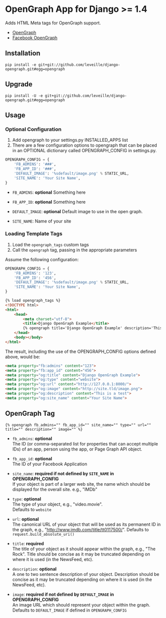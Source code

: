 # OpenGraph App for Django >= 1.4

Adds HTML Meta tags for OpenGraph support.

* [OpenGraph](http://ogp.me/)
* [Facebook OpenGraph](https://developers.facebook.com/docs/opengraph/property-types/)
    
## Installation

```
pip install -e git+git://github.com/leveille/django-opengraph.git#egg=opengraph
```

## Upgrade

```
pip install -U -e git+git://github.com/leveille/django-opengraph.git#egg=opengraph
```

## Usage

### Optional Configuration

1. Add opengraph to your settings.py INSTALLED_APPS list
2. There are a few configuration options to opengraph that can be placed in an OPTIONAL dictionary called OPENGRAPH_CONFIG in settings.py.

```python
OPENGRAPH_CONFIG = {
    'FB_ADMINS': '###',
    'FB_APP_ID': '###',
    'DEFAULT_IMAGE': '%sdefault/image.png' % STATIC_URL,
    'SITE_NAME': 'Your Site Name',
}
```

* `FB_ADMINS`: __optional__
  Something here

* `FB_APP_ID`: __optional__
  Something here

* `DEFAULT_IMAGE`: __optional__
  Default image to use in the open graph.

* `SITE_NAME`:
  Name of your site

### Loading Template Tags

1. Load the `opengraph_tags` custom tags
2. Call the `opengraph` tag, passing in the appropriate parameters

Assume the following configuration:

```python
OPENGRAPH_CONFIG = {
    'FB_ADMINS': '123',
    'FB_APP_ID': '456',
    'DEFAULT_IMAGE': '%sdefault/image.png' % STATIC_URL,
    'SITE_NAME': 'Your Site Name',
}
```

```html
{% load opengraph_tags %}
<!DOCTYPE html>
<html>
    <head>
        <meta charset="utf-8">
        <title>Django OpenGraph Example</title>
        {% opengraph title='Django OpenGraph Example' description='This is a test' image="http://site.tld/image.png" %}
    </head>
    <body></body>
</html>
```

The result, including the use of the OPENGRAPH_CONFIG options defined above, would be:

```html
<meta property="fb:admins" content="123">
<meta property="fb:app_id" content="456">
<meta property="og:title" content="Django OpenGraph Example">
<meta property="og:type" content="website">
<meta property="og:url" content="http://127.0.0.1:8000/">
<meta property="og:image" content="http://site.tld/image.png">
<meta property="og:description" content="This is a test">
<meta property="og:site_name" content="Your Site Name">
```

## OpenGraph Tag

```
{% opengraph fb_admins="" fb_app_id="" site_name="" type="" url="" title="" description="" image="" %}
```

* `fb_admins`: __optional__  
  The ID (or comma-separated list for properties that can accept multiple IDs) of an app, person using the app, or Page Graph API object.

* `fb_app_id`: __optional__  
  The ID of your Facebook Application

* `site_name`: __required if not defined by `SITE_NAME` in OPENGRAPH_CONFIG__  
  If your object is part of a larger web site, the name which should be displayed for the overall site. e.g., "IMDb"

* `type`: __optional__  
  The type of your object, e.g., "video.movie".  
  Defaults to `website`

* `url`: __optional__  
  The canonical URL of your object that will be used as its permanent ID in the graph, e.g., "http://www.imdb.com/title/tt0117500/".
  Defaults to `request.build_absolute_uri()`

* `title`: __required__  
  The title of your object as it should appear within the graph, e.g., "The Rock".  Title should be concise as it may be truncated depending on where it is used (in the NewsFeed, etc).

* `description`: __optional__  
  A one to two sentence description of your object.  Description should be concise as it may be truncated depending on where it is used (in the NewsFeed, etc).

* `image`: __required if not defined by `DEFAULT_IMAGE` in OPENGRAPH_CONFIG__  
  An image URL which should represent your object within the graph.  
  Defaults to `DEFAULT_IMAGE` if defined in `OPENGRAPH_CONFIG`

